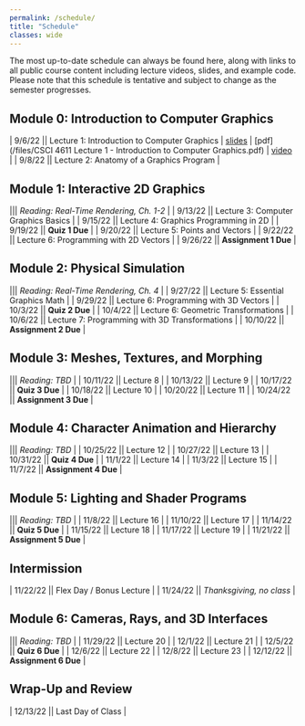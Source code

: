 ```yaml
---
permalink: /schedule/
title: "Schedule"
classes: wide
---
```


The most up-to-date schedule can always be found here, along with links to all public course content including lecture videos, slides, and example code.  Please note that this schedule is tentative and subject to change as the semester progresses.

## Module 0: Introduction to Computer Graphics

| 9/6/22 || Lecture 1: Introduction to Computer Graphics | [slides](https://www.beautiful.ai/player/-NBJKctKr7e-IYmNNMdv) | [pdf](/files/CSCI 4611 Lecture 1 - Introduction to Computer Graphics.pdf) | [video](https://mediaspace.umn.edu/media/t/1_0z984db5) |
| 9/8/22 || Lecture 2: Anatomy of a Graphics Program |

## Module 1: Interactive 2D Graphics

||| *Reading: Real-Time Rendering, Ch. 1-2* |
| 9/13/22 || Lecture 3: Computer Graphics Basics |
| 9/15/22 || Lecture 4: Graphics Programming in 2D |
| 9/19/22 || **Quiz 1 Due** |
| 9/20/22 || Lecture 5: Points and Vectors |
| 9/22/22 || Lecture 6: Programming with 2D Vectors |
| 9/26/22 || **Assignment 1 Due** |

## Module 2: Physical Simulation

||| *Reading: Real-Time Rendering, Ch. 4* |
| 9/27/22 || Lecture 5: Essential Graphics Math |
| 9/29/22 || Lecture 6: Programming with 3D Vectors |
| 10/3/22 || **Quiz 2 Due** |
| 10/4/22 || Lecture 6: Geometric Transformations |
| 10/6/22 || Lecture 7: Programming with 3D Transformations |
| 10/10/22 || **Assignment 2 Due** |

## Module 3: Meshes, Textures, and Morphing

||| *Reading: TBD* |
| 10/11/22 || Lecture 8 |
| 10/13/22 || Lecture 9 |
| 10/17/22 || **Quiz 3 Due** |
| 10/18/22 || Lecture 10 |
| 10/20/22 || Lecture 11 |
| 10/24/22 || **Assignment 3 Due** |

## Module 4: Character Animation and Hierarchy

||| *Reading: TBD* |
| 10/25/22 || Lecture 12 |
| 10/27/22 || Lecture 13 |
| 10/31/22 || **Quiz 4 Due** |
| 11/1/22 || Lecture 14 |
| 11/3/22 || Lecture 15 |
| 11/7/22 || **Assignment 4 Due** |

## Module 5: Lighting and Shader Programs

||| *Reading: TBD* |
| 11/8/22 || Lecture 16 |
| 11/10/22 || Lecture 17 |
| 11/14/22 || **Quiz 5 Due** |
| 11/15/22 || Lecture 18 |
| 11/17/22 || Lecture 19 |
| 11/21/22 || **Assignment 5 Due** |

## Intermission

| 11/22/22 || Flex Day / Bonus Lecture |
| 11/24/22 || *Thanksgiving, no class* |


## Module 6: Cameras, Rays, and 3D Interfaces

||| *Reading: TBD* |
| 11/29/22 || Lecture 20 |
| 12/1/22 || Lecture 21 |
| 12/5/22 || **Quiz 6 Due** |
| 12/6/22 || Lecture 22 |
| 12/8/22 || Lecture 23 |
| 12/12/22 || **Assignment 6 Due** |

## Wrap-Up and Review

| 12/13/22 || Last Day of Class |
